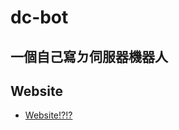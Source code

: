 # dc-bot

一個自己寫ㄉ伺服器機器人
---
## Website
- [Website!?!?](https://eric101201.gitbook.io/bot/-MYZD2b4E9PwNrYoLxAL/)
